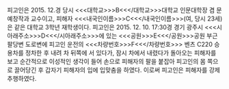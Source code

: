피고인은 2015. 12.경 당시 <<<대학교>>>B<<</대학교>>>대학교 인문대학장 겸 문예창작과 교수이고, 피해자 <<<내국인이름>>>C<<</내국인이름>>>(여, 당시 23세)은 같은 대학교 3학년 재학생이다.
피고인은 2015. 12. 10. 17:30경 경기 광주시 <<<시아래주소>>>D<<</시아래주소>>>에 있는 <<<공원>>>E<<</공원>>>공원 부근 팔당변 도로변에 피고인 운전의 <<<차량번호>>>F<<</차량번호>>> 벤츠 C220 승용차를 정차한 후 내려 차 뒤쪽에 서 있다가, 잠시 차에서 내렸다가 돌아오는 피해자를 보고 순간적으로 이성적인 생각이 들어 손으로 피해자의 팔을 붙잡아 피고인의 몸 쪽으로 끌어당긴 후 갑자기 피해자의 입에 입맞춤을 하였다.
이로써 피고인은 피해자를 강제추행하였다.